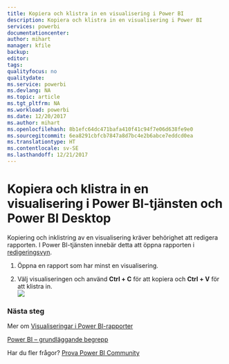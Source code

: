```yaml
---
title: Kopiera och klistra in en visualisering i Power BI
description: Kopiera och klistra in en visualisering i Power BI
services: powerbi
documentationcenter: 
author: mihart
manager: kfile
backup: 
editor: 
tags: 
qualityfocus: no
qualitydate: 
ms.service: powerbi
ms.devlang: NA
ms.topic: article
ms.tgt_pltfrm: NA
ms.workload: powerbi
ms.date: 12/20/2017
ms.author: mihart
ms.openlocfilehash: 8b1efc64dc471bafa410f41c94f7e06d638fe9e0
ms.sourcegitcommit: 6ea8291cbfcb7847a8d7bc4e2b6abce7eddcd0ea
ms.translationtype: HT
ms.contentlocale: sv-SE
ms.lasthandoff: 12/21/2017
---
```

# <a name="copy-and-paste-a-visualization-in-power-bi-service-and-power-bi-desktop"></a>Kopiera och klistra in en visualisering i Power BI-tjänsten och Power BI Desktop
Kopiering och inklistring av en visualisering kräver behörighet att redigera rapporten. I Power BI-tjänsten innebär detta att öppna rapporten i [redigeringsvyn](service-reading-view-and-editing-view.md).

1. Öppna en rapport som har minst en visualisering.  

2. Välj visualiseringen och använd **Ctrl + C** för att kopiera och **Ctrl + V** för att klistra in.  
   ![](media/power-bi-visualization-copy-paste/copypasteviznew.gif)

### <a name="next-steps"></a>Nästa steg
Mer om [Visualiseringar i Power BI-rapporter](power-bi-report-visualizations.md)

[Power BI – grundläggande begrepp](service-basic-concepts.md)  

Har du fler frågor? [Prova Power BI Community](http://community.powerbi.com/)


